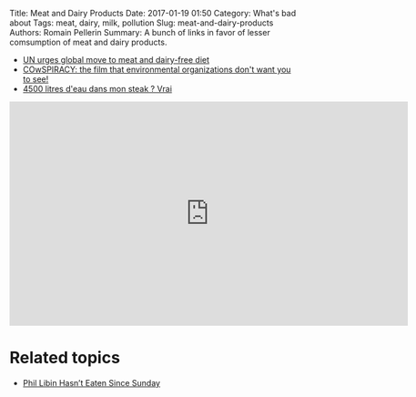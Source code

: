 Title: Meat and Dairy Products 
Date: 2017-01-19 01:50
Category: What's bad about
Tags: meat, dairy, milk, pollution
Slug: meat-and-dairy-products
Authors: Romain Pellerin
Summary: A bunch of links in favor of lesser comsumption of meat and dairy products.

- [UN urges global move to meat and dairy-free diet](https://www.theguardian.com/environment/2010/jun/02/un-report-meat-free-diet)
- [COwSPIRACY: the film that environmental organizations don't want you to see!](http://www.cowspiracy.com/)
- [4500 litres d'eau dans mon steak ? Vrai](https://www.sciencepresse.qc.ca/actualite/detecteur-rumeurs/2017/03/22/4500-litres-eau-steak-vrai)

<iframe width="700" height="394" src="https://www.youtube-nocookie.com/embed/Qcd4VIkCI3k?rel=0" frameborder="0" allowfullscreen></iframe>

# Related topics

- [Phil Libin Hasn’t Eaten Since Sunday](https://backchannel.com/inside-one-founders-personal-fast-club-dea3a3592123)

